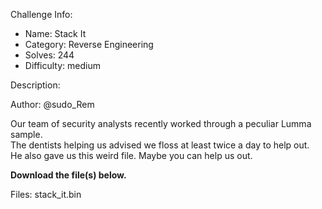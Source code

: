 
Challenge Info:
 - Name: Stack It
 - Category: Reverse Engineering    
 - Solves: 244
 - Difficulty: medium


 Description:

 Author: @sudo\_Rem  
  
Our team of security analysts recently worked through a peculiar Lumma sample.  
 The dentists helping us advised we floss at least twice a day to help out.  
 He also gave us this weird file. Maybe you can help us out.  
   
  
 **Download the file(s) below.**


 Files: stack_it.bin
